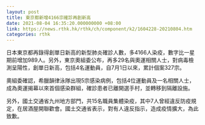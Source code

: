 ```yaml
---
layout: post
title: 東京都新增4166宗確診再創新高
date: 2021-08-04 16:35:20.000000000 +08:00
link: https://news.rthk.hk/rthk/ch/component/k2/1604228-20210804.htm
categories: rthk
---
```


日本東京都再錄得創單日新高的新型肺炎確診人數，多4166人染疫，數字比一星期前增加989人。另外，東京奧組委公布，再多29名與奧運相關人士，對病毒檢測呈陽性，創單日新高，包括4名運動員，自7月1日以來，累計個案327宗。

奧組委確認，希臘韻律泳隊出現5宗感染病例，包括4位運動員及一名相關人士，成為奧運揭幕以來首個感染群組，確診患者已離開選手村，並轉移到隔離設施。

另外，國土交通省九州地方部門，共15名職員集體染疫，其中7人曾經違反防疫規定，在居酒屋開聯歡會。國土交通省表示，對有人違反指示，造成疫情擴大，為此致歉。
